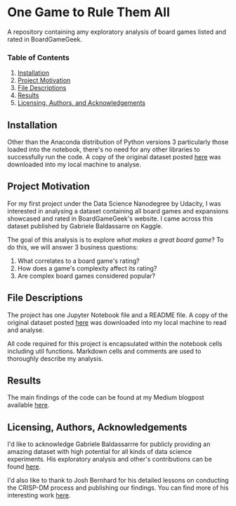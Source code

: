 # One Game to Rule Them All 
A repository containing amy exploratory analysis of board games listed and rated in BoardGameGeek.

### Table of Contents

1. [Installation](#installation)
2. [Project Motivation](#motivation)
3. [File Descriptions](#files)
4. [Results](#results)
5. [Licensing, Authors, and Acknowledgements](#licensing)

## Installation <a name="installation"></a>

Other than the Anaconda distribution of Python versions 3 particularly those loaded into the notebook, there's no need for any other libraries to successfully run the code. A copy of the original dataset posted [here](https://www.kaggle.com/gabrio/board-games-dataset) was downloaded into my local machine to analyse. 

## Project Motivation<a name="motivation"></a>

For my first project under the Data Science Nanodegree by Udacity, I was interested in analysing a dataset containing all board games and expansions showcased and rated in BoardGameGeek's website. I came across this dataset published by Gabriele Baldassarre on Kaggle.

The goal of this analysis is to explore *what makes a great board game*? To do this, we will answer 3 business questions:

1. What correlates to a board game's rating?
2. How does a game's complexity affect its rating?
4. Are complex board games considered popular?

## File Descriptions <a name="files"></a>

The project has one Jupyter Notebook file and a README file.  A copy of the original dataset posted [here](https://www.kaggle.com/gabrio/board-games-dataset) was downloaded into my local machine to read and analyse. 

All code required for this project is encapsulated within the notebook cells including util functions. Markdown cells and comments are used to thoroughly describe my analysis.

## Results<a name="results"></a>

The main findings of the code can be found at my Medium blogpost available [here](https://mitraganeson.medium.com/one-game-to-rule-them-all-d3bd1049148d).

## Licensing, Authors, Acknowledgements<a name="licensing"></a>

I'd like to acknowledge Gabriele Baldassarrre for publicly providing an amazing dataset with high potential for all kinds of data science experiments. His exploratory analysis and other's contributions can be found [here](https://www.kaggle.com/gabrio/board-games-dataset/code).

I'd also like to thank to Josh Bernhard for his detailed lessons on conducting the CRISP-DM process and publishing our findings. You can find more of his interesting work [here](https://medium.com/@josh_2774).
